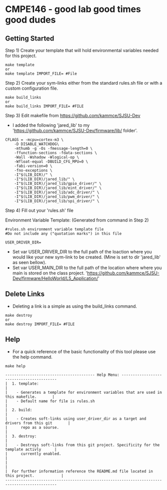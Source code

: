 # CMPE146 - good lab good times good dudes

## Getting Started

Step 1) Create your template that will hold environmental variables needed for this project. 

```
make template
or
make template IMPORT_FILE= #File
```

Step 2) Create your sym-links either from the standard rules.sh file or with a custom configuration file. 
```
make build_links
or
make build_links IMPORT_FILE= #FILE
```

Step 3) Edit makefile from https://github.com/kammce/SJSU-Dev
- I added the following 'jared_lib' to my 'https://github.com/kammce/SJSU-Dev/firmware/lib/ folder'. 

```
CFLAGS = -mcpu=cortex-m3 \
	-D DISABLE_WATCHDOG\
    -mthumb -g -Os -fmessage-length=0 \
    -ffunction-sections -fdata-sections \
    -Wall -Wshadow -Wlogical-op \
    -Wfloat-equal -DBUILD_CFG_MPU=0 \
    -fabi-version=0 \
    -fno-exceptions \
    -I"$(LIB_DIR)/" \
    -I"$(LIB_DIR)/jared_lib/" \
    -I"$(LIB_DIR)/jared_lib/gpio_driver/" \
    -I"$(LIB_DIR)/jared_lib/eint_driver/" \
    -I"$(LIB_DIR)/jared_lib/adc_driver/" \
    -I"$(LIB_DIR)/jared_lib/pwm_driver/" \
    -I"$(LIB_DIR)/jared_lib/spi_driver/" \
```

Step 4) Fill out your 'rules.sh' file

Environment Variable Template: (Generated from command in Step 2)
```
#rules.sh environment variable template file
#Do not include any ("quotation marks") in this file

USER_DRIVER_DIR=
```
- Set var USER_DRIVER_DIR to the full path of the loaction where you would like your new sym-link to be created. (Mine is set to dir 'jared_lib' as seen bellow).
- Set var USER_MAIN_DIR to the full path of the location where where you main is stored on the class project. 'https://github.com/kammce/SJSU-Dev/firmware/HelloWorld/L5_Application/' 


## Delete Links
- Deleting a link is a simple as using the build_links command.
```
make destroy
or
make destroy IMPORT_FILE= #FILE
```

## Help
- For a quick reference of the basic functionality of this tool please use the help command. 
```
make help
```
```
---------------------------------------- Help Menu: -----------------------------------------
|  1. template:                                                                             |
|    - Generates a template for environment variables that are used in this makefile.       |
|    - Default name for file is rules.sh                                                    |
|  2. build:                                                                                |
|    - Creates soft-links using user_driver_dir as a target and drivers from this git       |
|      repo as a sourse.                                                                    |
|  3. destroy:                                                                              |
|    - Destroys soft-links from this git project. Specificity for the template activly      |
|      currently enabled.                                                                   |
|                                                                                           |
|  For further information reference the README.md file located in this project.            |
---------------------------------------------------------------------------------------------
```

